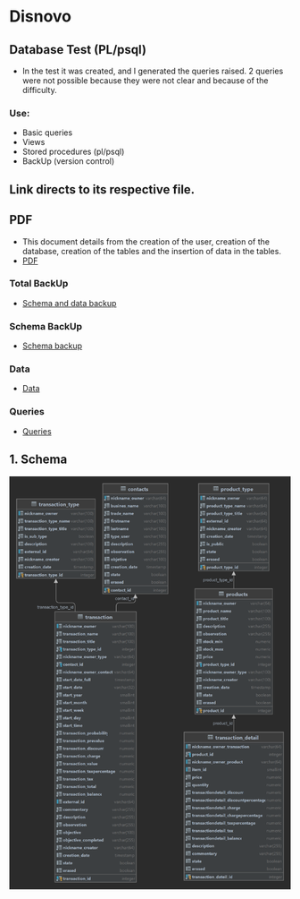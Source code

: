 # Disnovo

## Database Test (PL/psql)
- In the test it was created, and I generated the queries raised. 2 queries were not possible because they were not clear and because of the difficulty.

### Use:
- Basic queries
- Views
- Stored procedures (pl/psql)
- BackUp (version control)

## Link directs to its respective file.

## PDF
- This document details from the creation of the user, creation of the database, creation of the tables and the insertion of data in the tables.
- <a href="./disnovo_files/DisnovoTest-KenyiHancco.pdf">PDF</a>   

### Total BackUp
- <a href="./disnovo_files/back_up_dump.sql">Schema and data backup</a> 

### Schema BackUp
- <a href="./disnovo_files/back_up.sql">Schema backup</a> 

### Data
- <a href="./disnovo_files/data.sql">Data</a> 

### Queries
- <a href="./disnovo_files/statements.sql">Queries</a> 

## 1. Schema
<img src = "./db_disnovo.png" alt = "Logo">